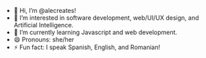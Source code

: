 - 👋 Hi, I’m @alecreates!
- 👀 I’m interested in software development, web/UI/UX design, and Artificial Intelligence.
- 🌱 I’m currently learning Javascript and web development.
- 😄 Pronouns: she/her
- ⚡ Fun fact: I speak Spanish, English, and Romanian!

<!---
alecreates/alecreates is a ✨ special ✨ repository because its `README.md` (this file) appears on your GitHub profile.
You can click the Preview link to take a look at your changes.
--->
